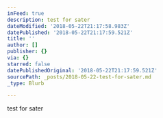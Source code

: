 ```yaml
---
inFeed: true
description: test for sater
dateModified: '2018-05-22T21:17:58.983Z'
datePublished: '2018-05-22T21:17:59.521Z'
title: ''
author: []
publisher: {}
via: {}
starred: false
datePublishedOriginal: '2018-05-22T21:17:59.521Z'
sourcePath: _posts/2018-05-22-test-for-sater.md
_type: Blurb

---
```

test for sater